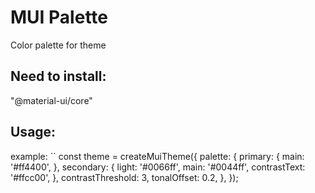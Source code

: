 # MUI Palette
Color palette for theme

## Need to install: 
"@material-ui/core"


## Usage: 
<Palette theme={theme} />


example:
``
const theme = createMuiTheme({
  palette: {
    primary: {
      main: '#ff4400',
    },
    secondary: {
      light: '#0066ff',
      main: '#0044ff',
      contrastText: '#ffcc00',
    },
    contrastThreshold: 3,
    tonalOffset: 0.2,
  },
});
